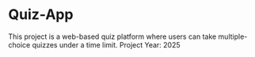 # Quiz-App
This project is a web-based quiz platform where users can take multiple-choice quizzes under a time limit.  Project Year: 2025
